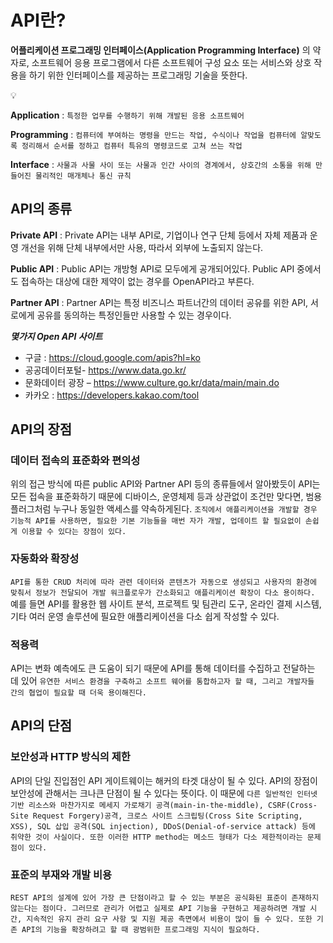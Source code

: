 # API란?
**어플리케이션 프로그래밍 인터페이스(Application Programming Interface)** 의 약자로, 소프트웨어 응용 프로그램에서 다른 소프트웨어 구성 요소 또는 서비스와 상호 작용을 하기 위한 인터페이스를 제공하는 프로그래밍 기술을 뜻한다.

<aside>
💡

**Application** : `특정한 업무를 수행하기 위해 개발된 응용 소프트웨어`

**Programming** : `컴퓨터에 부여하는 명령을 만드는 작업, 수식이나 작업을 컴퓨터에 알맞도록 정리해서 순서를 정하고 컴퓨터 특유의 명령코드로 고쳐 쓰는 작업`

**Interface** : `사물과 사물 사이 또는 사물과 인간 사이의 경계에서, 상호간의 소통을 위해 만들어진 물리적인 매개체나 통신 규칙`

</aside>

## API의 종류
**Private API** : Private API는 내부 API로, 기업이나 연구 단체 등에서 자체 제품과 운영 개선을 위해 단체 내부에서만 사용, 따라서 외부에 노출되지 않는다.

**Public API** : Public API는 개방형 API로 모두에게 공개되어있다. Public API 중에서도 접속하는 대상에 대한 제약이 없는 경우를 OpenAPI라고 부른다.

**Partner API** : Partner API는 특정 비즈니스 파트너간의 데이터 공유를 위한 API, 서로에게 공유를 동의하는 특정인들만 사용할 수 있는 경우이다.

***몇가지 Open API 사이트***
- 구글 : https://cloud.google.com/apis?hl=ko
- 공공데이터포털- https://www.data.go.kr/
- 문화데이터 광장 – https://www.culture.go.kr/data/main/main.do
- 카카오 : https://developers.kakao.com/tool



## API의 장점
### 데이터 접속의 표준화와 편의성
위의 접근 방식에 따른 public API와 Partner API 등의 종류들에서 알아봤듯이 API는 모든 접속을 표준화하기 때문에 디바이스, 운영체제 등과 상관없이 조건만 맞다면, 범용 플러그처럼 누구나 동일한 액세스를 약속하게된다. `조직에서 애플리케이션을 개발할 경우 기능적 API를 사용하면, 필요한 기본 기능들을 매번 자가 개발, 업데이트 할 필요없이 손쉽게 이용할 수 있다는 장점이 있다.`

### 자동화와 확장성
`API를 통한 CRUD 처리에 따라 관련 데이터와 콘텐츠가 자동으로 생성되고 사용자의 환경에 맞춰서 정보가 전달되어 개발 워크플로우가 간소화되고 애플리케이션 확장이 다소 용이하다.` 예를 들면 API를 활용한 웹 사이트 분석, 프로젝트 및 팀관리 도구, 온라인 결제 시스템, 기타 여러 운영 솔루션에 필요한 애플리케이션을 다소 쉽게 작성할 수 있다.

### 적용력
API는 변화 예측에도 큰 도움이 되기 때문에 API를 통해 데이터를 수집하고 전달하는 데 있어 `유연한 서비스 환경을 구축하고 소프트 웨어를 통합하고자 할 때, 그리고 개발자들 간의 협업이 필요할 때 더욱 용이해진다.`

## API의 단점
### 보안성과 HTTP 방식의 제한
API의 단일 진입점인 API 게이트웨이는 해커의 타겟 대상이 될 수 있다. API의 장점이 보안성에 관해서는 크나큰 단점이 될 수 있다는 뜻이다. 이 때문에 `다른 일반적인 인터넷 기반 리소스와 마찬가지로 메세지 가로채기 공격(main-in-the-middle), CSRF(Cross-Site Request Forgery)공격, 크로스 사이트 스크립팅(Cross Site Scripting, XSS), SQL 삽입 공격(SQL injection), DDoS(Denial-of-service attack) 등에 취약한 것이 사실이다. 또한 이러한 HTTP method는 메소드 형태가 다소 제한적이라는 문제점이 있다.`

### 표준의 부재와 개발 비용
`REST API의 설계에 있어 가장 큰 단점이라고 할 수 있는 부분은 공식화된 표준이 존재하지 않는다는 점이다. 그러므로 관리가 어렵고 실제로 API 기능을 구현하고 제공하려면 개발 시간, 지속적인 유지 관리 요구 사항 및 지원 제공 측면에서 비용이 많이 들 수 있다. 또한 기존 API의 기능을 확장하려고 할 때 광범위한 프로그래밍 지식이 필요하다.`
